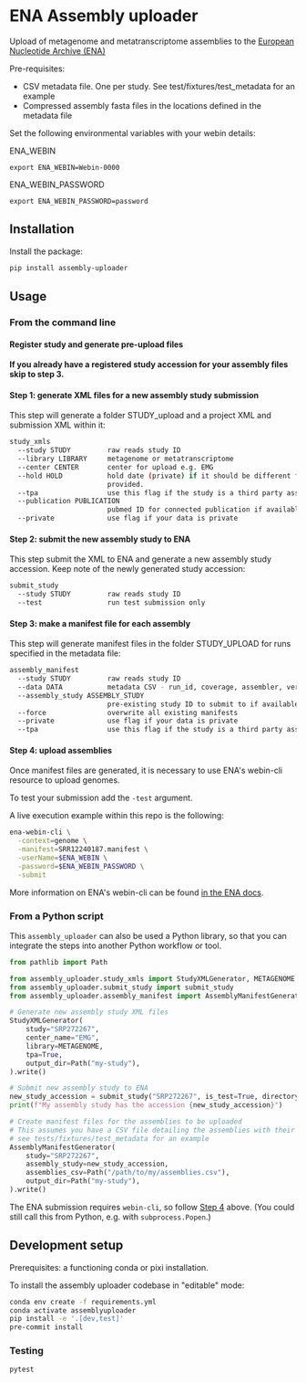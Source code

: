 # ENA Assembly uploader
Upload of metagenome and metatranscriptome assemblies to the [European Nucleotide Archive (ENA)](https://www.ebi.ac.uk/ena)

Pre-requisites:
- CSV metadata file. One per study. See test/fixtures/test_metadata for an example
- Compressed assembly fasta files in the locations defined in the metadata file

Set the following environmental variables with your webin details:

ENA_WEBIN
```
export ENA_WEBIN=Webin-0000
```

ENA_WEBIN_PASSWORD
```
export ENA_WEBIN_PASSWORD=password
```

## Installation

Install the package:

```bash
pip install assembly-uploader
```

## Usage
### From the command line
#### Register study and generate pre-upload files

**If you already have a registered study accession for your assembly files skip to step 3.**

#### Step 1: generate XML files for a new assembly study submission
This step will generate a folder STUDY_upload and a project XML and submission XML within it:

```bash
study_xmls
  --study STUDY         raw reads study ID
  --library LIBRARY     metagenome or metatranscriptome
  --center CENTER       center for upload e.g. EMG
  --hold HOLD           hold date (private) if it should be different from the provided study in format dd-mm-yyyy. Will inherit the release date of the raw read study if not
                        provided.
  --tpa                 use this flag if the study is a third party assembly. Default False
  --publication PUBLICATION
                        pubmed ID for connected publication if available
  --private             use flag if your data is private
```

#### Step 2: submit the new assembly study to ENA

This step submit the XML to ENA and generate a new assembly study accession. Keep note of the newly generated study accession:

```bash
submit_study
  --study STUDY         raw reads study ID
  --test                run test submission only
```

#### Step 3: make a manifest file for each assembly

This step will generate manifest files in the folder STUDY_UPLOAD for runs specified in the metadata file:

```bash
assembly_manifest
  --study STUDY         raw reads study ID
  --data DATA           metadata CSV - run_id, coverage, assembler, version, filepath
  --assembly_study ASSEMBLY_STUDY
                        pre-existing study ID to submit to if available. Must exist in the webin account
  --force               overwrite all existing manifests
  --private             use flag if your data is private
  --tpa                 use this flag if the study is a third party assembly. Default False
```

#### Step 4: upload assemblies

Once manifest files are generated, it is necessary to use ENA's webin-cli resource to upload genomes.

To test your submission add the `-test` argument.

A live execution example within this repo is the following:
```bash
ena-webin-cli \
  -context=genome \
  -manifest=SRR12240187.manifest \
  -userName=$ENA_WEBIN \
  -password=$ENA_WEBIN_PASSWORD \
  -submit
```

More information on ENA's webin-cli can be found [in the ENA docs](<https://ena-docs.readthedocs.io/en/latest/submit/general-guide/webin-cli.html>).

### From a Python script
This `assembly_uploader` can also be used a Python library, so that you can integrate the steps into another Python workflow or tool.

```python
from pathlib import Path

from assembly_uploader.study_xmls import StudyXMLGenerator, METAGENOME
from assembly_uploader.submit_study import submit_study
from assembly_uploader.assembly_manifest import AssemblyManifestGenerator

# Generate new assembly study XML files
StudyXMLGenerator(
    study="SRP272267",
    center_name="EMG",
    library=METAGENOME,
    tpa=True,
    output_dir=Path("my-study"),
).write()

# Submit new assembly study to ENA
new_study_accession = submit_study("SRP272267", is_test=True, directory=Path("my-study"))
print(f"My assembly study has the accession {new_study_accession}")

# Create manifest files for the assemblies to be uploaded
# This assumes you have a CSV file detailing the assemblies with their assembler and coverage metadata
# see tests/fixtures/test_metadata for an example
AssemblyManifestGenerator(
    study="SRP272267",
    assembly_study=new_study_accession,
    assemblies_csv=Path("/path/to/my/assemblies.csv"),
    output_dir=Path("my-study"),
).write()
```

The ENA submission requires `webin-cli`, so follow [Step 4](#step-4-upload-assemblies) above.
(You could still call this from Python, e.g. with `subprocess.Popen`.)

## Development setup
Prerequisites: a functioning conda or pixi installation.

To install the assembly uploader codebase in "editable" mode:

```bash
conda env create -f requirements.yml
conda activate assemblyuploader
pip install -e '.[dev,test]'
pre-commit install
```

### Testing
```
pytest
```
